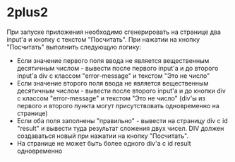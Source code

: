 # 2plus2

При запуске приложения необходимо сгенерировать на странице два input'а и кнопку с текстом "Посчитать". При нажатии на кнопку "Посчитать" выполнить следующую логику:

* Если значение первого поля ввода не является вещественным десятичным числом - вывести после первого input'а и до второго input'а div с классом "error-message" и текстом "Это не число"
* Если значение второго поля ввода не является вещественным десятичным числом - вывести после второго input'а и до кнопки div c классом "error-message" и текстом "Это не число" (div'ы из первого и второго пункта могут присутствовать одновременно на странице)
* Если оба поля заполнены "правильно" - вывести на страницу div с id "result" и вывести туда результат сложения двух чисел. DIV должен создаваться новый при нажатии на кнопку "Посчитать". 
* На странице не может быть более одного div'а c id result одновременно
